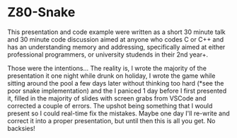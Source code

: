 # Z80-Snake

This presentation and code example were written as a short 30 minute talk and 30 minute code discussion aimed at anyone who codes C or C++ and has an understanding memory and addressing, specifically aimed at either professional programmers, or university studends in their 2nd year+.

Those were the intentions... The reality is, I wrote the majority of the presentation it one night while drunk on holiday, I wrote the game while sitting around the pool a few days later without thinking too hard (*see the poor snake implementation) and the I paniced 1 day before I first presented it, filled in the majority of slides with screen grabs from VSCode and corrected a couple of errors. The upshot being something that I would present so I could real-time fix the mistakes. Maybe one day I'll re-write and correct it into a proper presentation, but until then this is all you get. No backsies!
